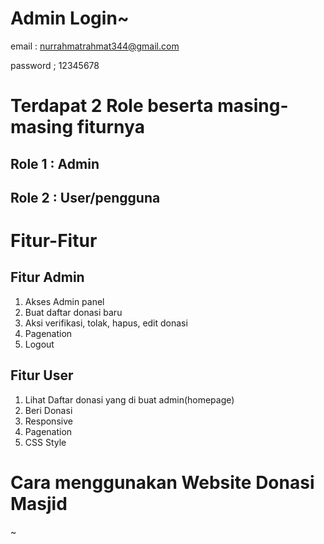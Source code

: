 # Admin Login~
email : nurrahmatrahmat344@gmail.com

password ; 12345678

# Terdapat 2 Role beserta masing-masing fiturnya
## Role 1 : Admin
## Role 2 : User/pengguna

# Fitur-Fitur
## Fitur Admin
1. Akses Admin panel
2. Buat daftar donasi baru
3. Aksi verifikasi, tolak, hapus, edit donasi
4. Pagenation
5. Logout
## Fitur User
1. Lihat Daftar donasi yang di buat admin(homepage)
2. Beri Donasi
3. Responsive
4. Pagenation
5. CSS Style

# Cara menggunakan Website Donasi Masjid
~
